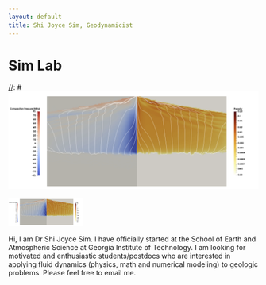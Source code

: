 ```yaml
---
layout: default
title: Shi Joyce Sim, Geodynamicist
---
```

# Sim Lab
[//]: # (你好， 我是沈詩！)
[//]: # ![](/image/U2K7.png "Porosity waves from Sim et al 2020.")

<img src="/image/U2K7.png " alt="Porosity waves from Sim et al 2020." title="Porosity waves from Sim et al 2020." width="150" />

Hi, I am Dr Shi Joyce Sim. I have officially started at the School of Earth and Atmospheric Science at Georgia Institute of Technology. I am looking for motivated and enthusiastic students/postdocs who are interested in applying fluid dynamics (physics, math and numerical modeling) to geologic problems. Please feel free to email me.

